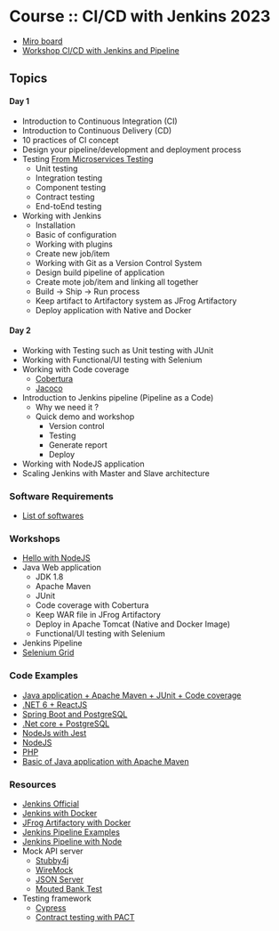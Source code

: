 # Course :: CI/CD with Jenkins 2023

* [Miro board](https://miro.com/app/board/uXjVPJ8lwKY=/)
* [Workshop CI/CD with Jenkins and Pipeline](https://github.com/up1/workshop-ci-cd-with-jenkins)

## Topics

#### Day 1
* Introduction to Continuous Integration (CI)
* Introduction to Continuous Delivery (CD)
* 10 practices of CI concept
* Design your pipeline/development and deployment process
* Testing [From Microservices Testing](https://martinfowler.com/articles/microservice-testing/)
  * Unit testing
  * Integration testing
  * Component testing
  * Contract testing
  * End-toEnd testing
* Working with Jenkins
  * Installation
  * Basic of configuration
  * Working with plugins
  * Create new job/item
  * Working with Git as a Version Control System
  * Design build pipeline of application
  * Create mote job/item and linking all together
  * Build -> Ship -> Run process
  * Keep artifact to Artifactory system as JFrog Artifactory
  * Deploy application with Native and Docker
  
#### Day 2
* Working with Testing such as Unit testing  with JUnit
* Working with Functional/UI testing with Selenium
* Working with Code coverage
  * [Cobertura](http://cobertura.github.io/cobertura/)
  * [Jacoco](http://www.eclemma.org/jacoco/)
* Introduction to Jenkins pipeline (Pipeline as a Code)
  * Why we need it ?
  * Quick demo and workshop
    * Version control
    * Testing
    * Generate report
    * Deploy
* Working with NodeJS application
* Scaling Jenkins with Master and Slave architecture

### Software Requirements
* [List of softwares](https://github.com/up1/course-ci-cd-with-jenkins/wiki/Softwares)

### Workshops
* [Hello with NodeJS](https://github.com/up1/workshop-nodejs-ci-cd)
* Java Web application
  * JDK 1.8
  * Apache Maven
  * JUnit
  * Code coverage with Cobertura
  * Keep WAR file in JFrog Artifactory
  * Deploy in Apache Tomcat (Native and Docker Image)
  * Functional/UI testing with Selenium
* Jenkins Pipeline
* [Selenium Grid](https://github.com/up1/course-ci-cd-with-jenkins/blob/master/slide/SCK-SELENIUM-GRID.pdf)

### Code Examples
* [Java application + Apache Maven + JUnit + Code coverage](https://github.com/up1/workshop-java-web-tdd/)
* [.NET 6 + ReactJS](https://github.com/up1/workshop-dotnet-react)
* [Spring Boot and PostgreSQL](https://github.com/up1/demo-spring-boot-cicd)
* [.Net core + PostgreSQL](https://github.com/up1/workshop-testing)
* [NodeJs with Jest](https://github.com/up1/workshop-tdd-nodejs-20201018)
* [NodeJS](https://github.com/up1/workshop-tdd-api-with-nodejs)
* [PHP](https://github.com/up1/demo-php-ci)
* [Basic of Java application with Apache Maven](https://github.com/up1/maven_java_web_example)

### Resources
* [Jenkins Official](https://jenkins.io)
* [Jenkins with Docker](https://github.com/jenkinsci/docker/blob/master/README.md)
* [JFrog Artifactory with Docker](https://www.jfrog.com/confluence/display/RTF/Installing+with+Docker)
* [Jenkins Pipeline Examples](https://github.com/jenkinsci/pipeline-examples)
* [Jenkins Pipeline with Node](https://jenkins.io/doc/tutorials/building-a-node-js-and-react-app-with-npm/)
* Mock API server
  * [Stubby4j](https://github.com/azagniotov/stubby4j)
  * [WireMock](http://wiremock.org/)
  * [JSON Server](https://github.com/typicode/json-server)
  * [Mouted Bank Test](http://www.mbtest.org/)
* Testing framework
  * [Cypress](https://www.cypress.io/)
  * [Contract testing with PACT](https://docs.pact.io/)



